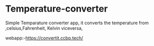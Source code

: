 # Temperature-converter

Simple Temparature converter app, it converts the temperature from ,celsius,Fahrenheit, Kelvin viceversa,

webapp:-https://convertit.ccbp.tech/
